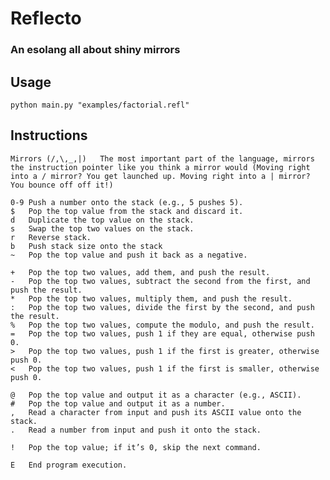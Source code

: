 # Reflecto
### An esolang all about shiny mirrors   
    
## Usage
    python main.py "examples/factorial.refl"
## Instructions
    Mirrors (/,\,_,|)   The most important part of the language, mirrors the instruction pointer like you think a mirror would (Moving right into a / mirror? You get launched up. Moving right into a | mirror? You bounce off off it!)

    0-9	Push a number onto the stack (e.g., 5 pushes 5).
    $	Pop the top value from the stack and discard it.
    d	Duplicate the top value on the stack.
    s	Swap the top two values on the stack.
    r	Reverse stack.
    b	Push stack size onto the stack
    ~	Pop the top value and push it back as a negative.

    +	Pop the top two values, add them, and push the result.
    -	Pop the top two values, subtract the second from the first, and push the result.
    *	Pop the top two values, multiply them, and push the result.
    :	Pop the top two values, divide the first by the second, and push the result.
    %	Pop the top two values, compute the modulo, and push the result.
    =	Pop the top two values, push 1 if they are equal, otherwise push 0.
    >	Pop the top two values, push 1 if the first is greater, otherwise push 0.
    <	Pop the top two values, push 1 if the first is smaller, otherwise push 0.

    @	Pop the top value and output it as a character (e.g., ASCII).
    #	Pop the top value and output it as a number.
    ,	Read a character from input and push its ASCII value onto the stack.
    .	Read a number from input and push it onto the stack.

    !	Pop the top value; if it’s 0, skip the next command.

    E	End program execution.
